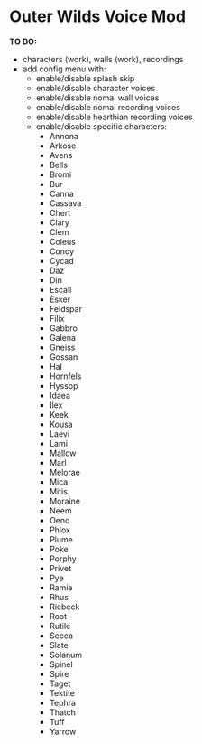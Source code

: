 # Outer Wilds Voice Mod

**TO DO:**
* characters (work), walls (work), recordings
* add config menu with:
  + enable/disable splash skip
  + enable/disable character voices
  + enable/disable nomai wall voices
  + enable/disable nomai recording voices
  + enable/disable hearthian recording voices
  + enable/disable specific characters:
    - Annona
    - Arkose
    - Avens
    - Bells
    - Bromi
    - Bur
    - Canna
    - Cassava
    - Chert
    - Clary
    - Clem
    - Coleus
    - Conoy
    - Cycad
    - Daz
    - Din
    - Escall
    - Esker
    - Feldspar
    - Filix
    - Gabbro
    - Galena
    - Gneiss
    - Gossan
    - Hal
    - Hornfels
    - Hyssop
    - Idaea
    - Ilex
    - Keek
    - Kousa
    - Laevi
    - Lami
    - Mallow
    - Marl
    - Melorae
    - Mica
    - Mitis
    - Moraine
    - Neem
    - Oeno
    - Phlox
    - Plume
    - Poke
    - Porphy
    - Privet
    - Pye
    - Ramie
    - Rhus
    - Riebeck
    - Root
    - Rutile
    - Secca
    - Slate
    - Solanum
    - Spinel
    - Spire
    - Taget
    - Tektite
    - Tephra
    - Thatch
    - Tuff
    - Yarrow
